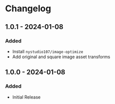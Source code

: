 # Changelog

## 1.0.1 - 2024-01-08
### Added
- Install `nystudio107/image-optimize`
- Add original and square image asset transforms

## 1.0.0 - 2024-01-08
### Added
- Initial Release
